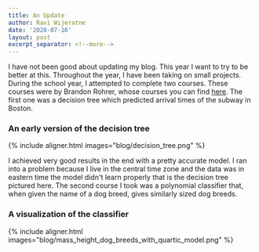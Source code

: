 ```yaml
---
title: An Update
author: Ravi Wijeratne
date: '2020-07-16'
layout: post
excerpt_separator: <!--more-->
---
```


I have not been good about updating my blog. This year I want to try to be better at this.
Throughout the year, I have been taking on small projects. During the school year, 
I attempted to complete two courses. These courses were by Brandon Rohrer, whose courses you can find [here](https://end-to-end-machine-learning.teachable.com/). 
The first one was a decision tree which predicted arrival times of the subway in Boston.
### An early version of the decision tree

{% include aligner.html images="blog/decision_tree.png" %}

I achieved very good results in the end with a pretty accurate model. I ran into 
a problem because I live in the central time zone and the data was in eastern time 
the model didn't learn properly that is the decision tree pictured here.
The second course I took was a polynomial classifier that, when given the name of a dog breed, gives similarly sized dog breeds.
### A visualization of the classifier

{% include aligner.html images="blog/mass_height_dog_breeds_with_quartic_model.png" %}